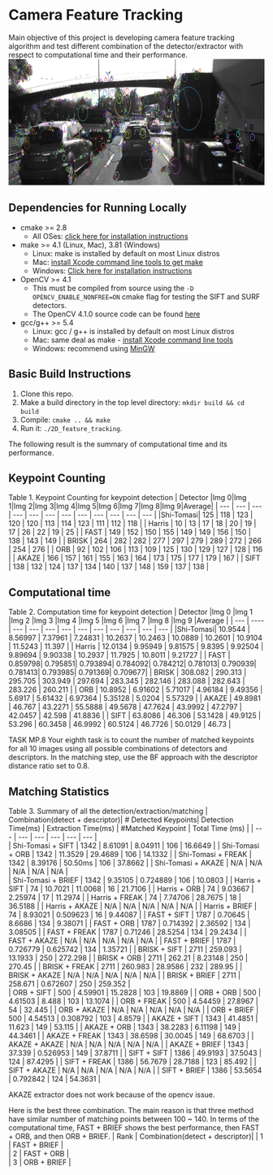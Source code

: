 # Camera Feature Tracking
Main objective of this project is developing camera feature tracking algorithm and test different combination of the detector/extractor with respect to computational time and their performance.
<img src="images/keypoints.png" width="820" height="248" />

## Dependencies for Running Locally
* cmake >= 2.8
  * All OSes: [click here for installation instructions](https://cmake.org/install/)
* make >= 4.1 (Linux, Mac), 3.81 (Windows)
  * Linux: make is installed by default on most Linux distros
  * Mac: [install Xcode command line tools to get make](https://developer.apple.com/xcode/features/)
  * Windows: [Click here for installation instructions](http://gnuwin32.sourceforge.net/packages/make.htm)
* OpenCV >= 4.1
  * This must be compiled from source using the `-D OPENCV_ENABLE_NONFREE=ON` cmake flag for testing the SIFT and SURF detectors.
  * The OpenCV 4.1.0 source code can be found [here](https://github.com/opencv/opencv/tree/4.1.0)
* gcc/g++ >= 5.4
  * Linux: gcc / g++ is installed by default on most Linux distros
  * Mac: same deal as make - [install Xcode command line tools](https://developer.apple.com/xcode/features/)
  * Windows: recommend using [MinGW](http://www.mingw.org/)

## Basic Build Instructions

1. Clone this repo.
2. Make a build directory in the top level directory: `mkdir build && cd build`
3. Compile: `cmake .. && make`
4. Run it: `./2D_feature_tracking`.

The following result is the summary of computational time and its performance.
## Keypoint Counting
Table 1. Keypoint Counting for keypoint detection
| Detector |Img 0|Img 1|Img 2|Img 3|Img 4|Img 5|Img 6|Img 7|Img 8|Img 9|Average|
| ---      | --- | --- | --- | --- | --- | --- | --- | --- | --- | --- | ---   |
|Shi-Tomasi| 125 | 118 | 123 | 120 | 120 | 113 | 114 | 123 | 111 | 112 |  118  |
| Harris   | 10  | 13  | 17  | 18  | 20  | 19  | 17  | 26  | 22  | 19  |  25   |
| FAST     | 149 | 152 | 150 | 155 | 149 | 149 | 156 | 150 | 138 | 143 |  149  |
| BRISK    | 264 | 282 | 282 | 277 | 297 | 279 | 289 | 272 | 266 | 254 |  276  |
| ORB      | 92  | 102 | 106 | 113 | 109 | 125 | 130 | 129 | 127 | 128 |  116  |
| AKAZE    | 166 | 157 | 161 | 155 | 163 | 164 | 173 | 175 | 177 | 179 |  167  |
| SIFT     | 138 | 132 | 124 | 137 | 134 | 140 | 137 | 148 | 159 | 137 |  138  |

## Computational time
Table 2. Computation time for keypoint detection
| Detector |Img 0    |Img 1    |Img 2    |Img 3    |Img 4    |Img 5    |Img 6    |Img 7    |Img 8    |Img 9    |Average  |
| ---      | ----    | ---     | ---     | ---     | ---     | ---     | ---     | ---     | ---     | ---     |  ---    | 
|Shi-Tomasi| 10.9544 | 8.56997 | 7.37961 | 7.24831 | 10.2637 | 10.2463 | 10.0889 | 10.2601 | 10.9104 | 11.5243 | 11.397  |
| Harris   | 12.0134 | 9.95949 | 9.81575 | 9.8395  | 9.92504 | 9.89694 | 9.90338 | 10.2937 | 11.7925 | 10.8011 | 9.21727 |
| FAST     | 0.859798| 0.795851| 0.793894| 0.784092| 0.784212| 0.781013| 0.790939| 0.781413| 0.793985| 0.791369| 0.709677|
| BRISK    | 308.082 | 290.313 | 295.705 | 303.949 | 297.694 | 283.345 | 282.146 | 283.088 | 282.643 | 283.226 | 260.211 |
| ORB      | 10.8952 | 6.91602 | 5.71017 | 4.96184 | 9.49356 | 5.6917  | 5.61432 | 6.97364 | 5.35128 | 5.0204  | 5.57329 |
| AKAZE    | 49.8981 | 46.767  | 43.2271 | 55.5888 | 49.5678 | 47.7624 | 43.9992 | 47.2797 | 42.0457 | 42.598  | 41.8836 |
| SIFT     | 63.8086 | 46.306  | 53.1428 | 49.9125 | 53.296  | 60.3458 | 46.9992 | 60.5124 | 46.7726 | 50.0129 | 46.73   |

TASK MP.8
Your eighth task is to count the number of matched keypoints for all 10 images using all possible combinations of detectors
 and descriptors. In the matching step, use the BF approach with the descriptor distance ratio set to 0.8.

## Matching Statistics
Table 3. Summary of all the detection/extraction/matching 
| Combination(detect + descriptor)| # Detected Keypoints| Detection Time(ms) | Extraction Time(ms) | #Matched Keypoint | Total Time (ms)    |
| ---                             | ---                 | ---                | ---                 | ---               | ---                |                 
| Shi-Tomasi + SIFT               |      1342           |    8.61091         |     8.04911         |     106           |    16.6649         |
| Shi-Tomasi + ORB                |      1342           |    11.3529         |     29.4689         |     106           |    14.1332         |
| Shi-Tomasi + FREAK              |      1342           |    8.39176         |     50.50ms         |     106           |    37.8662         |
| Shi-Tomasi + AKAZE              |      N/A            |    N/A             |     N/A             |     N/A           |    N/A             |   
| Shi-Tomasi + BRIEF              |      1342           |    9.35105         |     0.724889        |     106           |    10.0803         |
| Harris + SIFT                   |      74             |    10.7021         |     11.0068         |     16            |    21.7106         |
| Harris + ORB                    |      74             |    9.03667         |     2.25974         |     17            |    11.2974         |
| Harris + FREAK                  |      74             |    7.74706         |     28.7675         |     18            |    36.5188         |
| Harris + AKAZE                  |      N/A            |    N/A             |     N/A             |     N/A           |    N/A             |
| Harris + BRIEF                  |      74             |    8.93021         |     0.509623        |     16            |    9.44087         |
| FAST + SIFT                     |      1787           |    0.70645         |     8.6686          |     134           |    9.38071         | 
| FAST + ORB                      |      1787           |    0.714392        |     2.36592         |     134           |    3.08505         |
| FAST + FREAK                    |      1787           |    0.71246         |     28.5254         |     134           |    29.2434         |
| FAST + AKAZE                    |      N/A            |    N/A             |     N/A             |     N/A           |    N/A             |
| FAST + BRIEF                    |      1787           |    0.726779        |     0.625742        |     134           |    1.35721         |
| BRISK + SIFT                    |      2711           |    259.093         |     13.1933         |     250           |    272.298         |
| BRISK + ORB                     |      2711           |    262.21          |     8.23148         |     250           |    270.45          |
| BRISK + FREAK                   |      2711           |    260.983         |     28.9586         |     232           |    289.95          |
| BRISK + AKAZE                   |      N/A            |    N/A             |     N/A             |     N/A           |    N/A             |
| BRISK + BRIEF                   |      2711           |    258.671         |     0.672607        |     250           |    259.352         |              
| ORB + SIFT                      |      500            |    4.59901         |     15.2828         |     103           |    19.8869         |
| ORB + ORB                       |      500            |    4.61503         |     8.488           |     103           |    13.1074         | 
| ORB + FREAK                     |      500            |    4.54459         |     27.8967         |     54            |    32.445          |
| ORB + AKAZE                     |      N/A            |    N/A             |     N/A             |     N/A           |    N/A             |
| ORB + BRIEF                     |      500            |    4.54513         |     0.308792        |     103           |    4.8579          |
| AKAZE + SIFT                    |      1343           |    41.4851         |     11.623          |     149           |    53.115          |
| AKAZE + ORB                     |      1343           |    38.2283         |     6.11198         |     149           |    44.3461         |
| AKAZE + FREAK                   |      1343           |    38.6598         |     30.0045         |     149           |    68.6703         |
| AKAZE + AKAZE                   |      N/A            |    N/A             |     N/A             |     N/A           |    N/A             |
| AKAZE + BRIEF                   |      1343           |    37.339          |     0.526953        |     149           |    37.8711         |
| SIFT + SIFT                     |      1386           |    49.9193         |     37.5043         |     124           |    87.4295         | 
| SIFT + FREAK                    |      1386           |    56.7679         |     28.7188         |     123           |    85.492          |
| SIFT + AKAZE                    |      N/A            |    N/A             |     N/A             |     N/A           |    N/A             |
| SIFT + BRIEF                    |      1386           |    53.5654         |     0.792842        |     124           |    54.3631         |

AKAZE extractor does not work because of the opencv issue.

Here is the best three combination. The main reason is that three method have similar number of matching points between 100 ~ 140. In terms of the computational time, 
FAST + BRIEF shows the best performance, then FAST + ORB, and then ORB + BRIEF.
| Rank | Combination(detect + descriptor)| 
| 1    | FAST + BRIEF                       |  
| 2    | FAST + ORB                         |      
| 3    | ORB + BRIEF                        |      